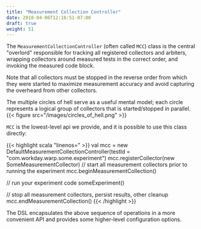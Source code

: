 ```yaml
---
title: "Measurement Collection Controller"
date: 2018-04-06T12:16:51-07:00
draft: true
weight: 51
---
```


The `MeasurementCollectionController` (often called `MCC`) class is the central "overlord" responsible for tracking all
registered collectors and arbiters, wrapping collectors around measured tests in the correct order,
and invoking the measured code block.

Note that all collectors must be stopped in the reverse order from which they were started to maximize
measurement accuracy and avoid capturing the overheard from other collectors.

The multiple circles of hell serve as a useful mental model; each circle represents a logical group of collectors
that is started/stopped in parallel.
{{< figure src="/images/circles_of_hell.png" >}}

`MCC` is the lowest-level api we provide, and it is possible to use this class directly:

{{< highlight scala "linenos=" >}}
val mcc = new DefaultMeasurementCollectionController(testId = "com.workday.warp.some.experiment")
mcc.registerCollector(new SomeMeasurementCollector)
// start all measurement collectors prior to running the experiment
mcc.beginMeasurementCollection()

// run your experiment code
someExperiment()

// stop all measurement collectors, persist results, other cleanup
mcc.endMeasurementCollection()
{{< /highlight >}}

The DSL encapsulates the above sequence of operations in a more convenient API and provides some higher-level 
configuration options.

